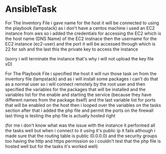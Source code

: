 # AnsibleTask
For The Inventory File
i gave name for the host it will be connected to using the playbook (lampstack)
as i don't have a centos machine i used an EC2 instance from aws 
so i added the credentials for accessing the EC2
which is the host name (DNS Name) of the EC2 instnace
then the username for the EC2 instance (ec2-user)
and the port it will be accessed through which is 22 for ssh
and the last this the private key to access the instance

(sorry i will terminate the instance that's why i will not upload the key file xD)

For The Playbook File
i specified the host it will run those task on from the inventory file (lampstack)
and as i will install some packages i can't do that as a normal user
so i will connect remotely by the root user
and then specified the variables for the packages that will be installed
and the variables list for the enable and starting the service (because they have different names from the package itself)
and the last variable list for ports that will be enabled on the host
then i looped over the variables on the tasks section 
after that i added the php file 
and permit the ports on the firewall
last thing is testing the php file is actually hosted right

(for me i don't know what was the issue with the instance 
it performed all the tasks well but when i connect to it using it's public ip it fails
although i made sure that the routing table is public (0.0.0.0)
and the security groups too having the http and https permission 
so i couldn't test that the php file is hosted well
but for the tasks it's worked well)

